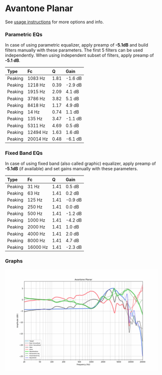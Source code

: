 # Avantone Planar
See [usage instructions](https://github.com/jaakkopasanen/AutoEq#usage) for more options and info.

### Parametric EQs
In case of using parametric equalizer, apply preamp of **-5.1dB** and build filters manually
with these parameters. The first 5 filters can be used independently.
When using independent subset of filters, apply preamp of **-5.1 dB**.

| Type    | Fc       |    Q | Gain    |
|:--------|:---------|:-----|:--------|
| Peaking | 1083 Hz  | 1.81 | -1.6 dB |
| Peaking | 1218 Hz  | 0.39 | -2.9 dB |
| Peaking | 1915 Hz  | 2.09 | 4.1 dB  |
| Peaking | 3786 Hz  | 3.82 | 5.1 dB  |
| Peaking | 8418 Hz  | 1.17 | 4.9 dB  |
| Peaking | 14 Hz    | 0.74 | 1.1 dB  |
| Peaking | 135 Hz   | 3.47 | -1.1 dB |
| Peaking | 5311 Hz  | 4.69 | 0.5 dB  |
| Peaking | 12494 Hz | 1.63 | 1.6 dB  |
| Peaking | 20014 Hz | 0.48 | -6.1 dB |

### Fixed Band EQs
In case of using fixed band (also called graphic) equalizer, apply preamp of **-5.1dB**
(if available) and set gains manually with these parameters.

| Type    | Fc       |    Q | Gain    |
|:--------|:---------|:-----|:--------|
| Peaking | 31 Hz    | 1.41 | 0.5 dB  |
| Peaking | 63 Hz    | 1.41 | 0.2 dB  |
| Peaking | 125 Hz   | 1.41 | -0.9 dB |
| Peaking | 250 Hz   | 1.41 | 0.0 dB  |
| Peaking | 500 Hz   | 1.41 | -1.2 dB |
| Peaking | 1000 Hz  | 1.41 | -4.2 dB |
| Peaking | 2000 Hz  | 1.41 | 1.0 dB  |
| Peaking | 4000 Hz  | 1.41 | 2.0 dB  |
| Peaking | 8000 Hz  | 1.41 | 4.7 dB  |
| Peaking | 16000 Hz | 1.41 | -2.3 dB |

### Graphs
![](./Avantone%20Planar.png)
